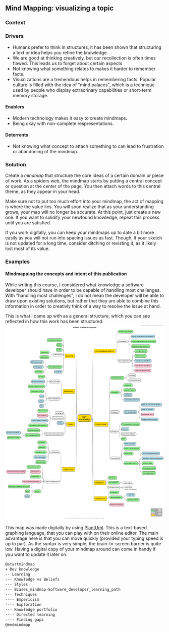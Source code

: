 ## Mind Mapping: visualizing a topic

### Context

### Drivers

* Humans prefer to think in structures, it has been shown that structuring a text or idea helps you refine the knowledge.
* We are good at thinking creatively, but our recollection is often times flawed. This leads us to forget about certain aspects
* Not knowing what something relates to makes it harder to remember facts.
* Visualizations are a tremendous helps in remembering facts. Popular culture is filled with the idea of "mind palaces", which is a technique used by people who display extraorinary capabilities or short-term memory storage.

#### Enablers

* Modern technology makes it easy to create mindmaps.
* Being okay with non-complete respresentations.

#### Deterrents

* Not knowing what concept to attach something to can lead to frustration or abandoning of the mindmap.

### Solution

Create a _mindmap_ that structure the core ideas of a certain domain or piece of work.
As a spiders web, the mindmap starts by putting a central concept or question at the center of the page.
You then attach words to this central theme, as they appear in your head.

Make sure not to put too much effort into your mindmap, the act of mapping is where the value lies.
You will soon realize that as your understanding grows, your map will no longer be accurate.
At this point, just create a new one. If you want to solidify your newfound knowledge, repeat this process until you are satisfied. 

If you work digitally, you can keep your mindmaps up to date a bit more easily as you will not run into spacing issues as fast. Though, if your sketch is not updated for a long time, consider ditching or revisting it, as it likely lost most of its value.


### Examples

#### Mindmapping the concepts and intent of this publication

While writing this course, I considered what knowledge a software developer should have in order to be capable of handling most challenges. With "handling most challenges", I do not mean the developer will be able to draw upon existing solutions, but rather that they are able to combine this information in order to creativly think of a way to resolve the issue at hand.

This is what I came up with as a general structure, which you can see reflected in how this work has been structured.
![A mindmap of topics in this work ><](./knowledge_map.png ':size=540')

This map was made digitally by using [PlantUml](https://plantuml.com/mindmap-diagram). This is a text-based graphing language, that you can play with on their online editor.
The main advantage here is that you can move quickly (provided your typing speed is up to par). As the syntax is very simple, the brain-to-screen barrier is quite low. Having a digital copy of your mindmap around can come in handy if you want to update it later on.

````
@startmindmap
+ Dev knowledge
-- Learning
--- Knowledge vs Beliefs
--- Styles
--- Biases_mindmap-Software_developer_learning_path
--- Techniques
---- Empericism
---- Exploration
--- Knowledge portfolio
---- Directed learning
---- Finding gaps
@endmindmap
````

